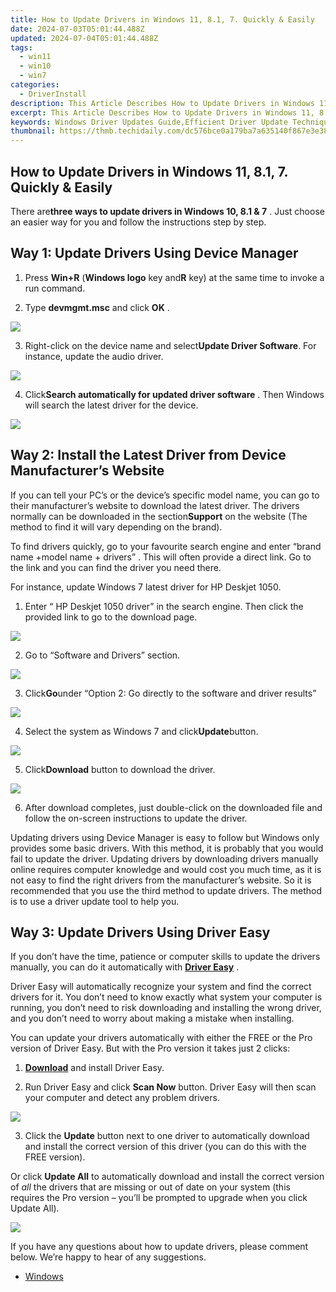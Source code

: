```yaml
---
title: How to Update Drivers in Windows 11, 8.1, 7. Quickly & Easily
date: 2024-07-03T05:01:44.488Z
updated: 2024-07-04T05:01:44.488Z
tags:
  - win11
  - win10
  - win7
categories:
  - DriverInstall
description: This Article Describes How to Update Drivers in Windows 11, 8.1, 7. Quickly & Easily
excerpt: This Article Describes How to Update Drivers in Windows 11, 8.1, 7. Quickly & Easily
keywords: Windows Driver Updates Guide,Efficient Driver Update Techniques,Windows 11 Driver Updates,Install Drivers for Windows 8.1 & 7 Users,Quick Driver Update Tips for Windows Systems,How To Upgrade Drivers in Windows OS,Windows Driver Update Simplified
thumbnail: https://thmb.techidaily.com/dc576bce0a179ba7a635140f867e3e38f81d54c67172be73149cea5622762395.jpg
---
```


## How to Update Drivers in Windows 11, 8.1, 7. Quickly & Easily

 There are**three ways to update drivers in Windows 10, 8.1 & 7** . Just choose an easier way for you and follow the instructions step by step.

## **Way 1: Update Drivers Using Device Manager**

 1) Press **Win+R** (**Windows logo** key and**R** key) at the same time to invoke a run command.

 2) Type **devmgmt.msc**  and click **OK** .  

![](https://images.drivereasy.com/wp-content/uploads/2016/04/img_5704c0cf36222.png)

3) Right-click on the device name and select**Update Driver Software**. For instance, update the audio driver.

![](https://images.drivereasy.com/wp-content/uploads/2016/04/img_5704c1203c6a5.png)
  
 4) Click**Search automatically for updated driver software** . Then Windows will search the latest driver for the device.

![](https://images.drivereasy.com/wp-content/uploads/2016/04/img_5704bffe56812.png)

## **Way 2: Install the Latest Driver from Device Manufacturer’s Website**

If you can tell your PC’s or the device’s specific model name, you can go to their manufacturer’s website to download the latest driver.  The drivers normally can be downloaded in the section**Support** on the website (The method to find it will vary depending on the brand).
  
 To find drivers quickly, go to your favourite search engine and enter “brand name +model name + drivers” . This will often provide a direct link. Go to the link and you can find the driver you need there.  
  
For instance, update Windows 7 latest driver for HP Deskjet 1050\.
  
1) Enter “  HP Deskjet 1050 driver” in the search engine. Then click the provided link to go to the download page.  
  
![](https://images.drivereasy.com/wp-content/uploads/2016/04/img_5704c482e00c6.png)

2) Go to “Software and Drivers” section.
  
![](https://images.drivereasy.com/wp-content/uploads/2016/04/img_5704c4cd32fe4.png)

3) Click**Go**under “Option 2: Go directly to the software and driver results”  
  
![](https://images.drivereasy.com/wp-content/uploads/2016/04/img_5704c73bc220d.png)

4) Select the system as Windows 7 and click**Update**button.  
  
![](https://images.drivereasy.com/wp-content/uploads/2016/04/img_5704c7f386932.png)
  
 5) Click**Download** button to download the driver.
  
![](https://images.drivereasy.com/wp-content/uploads/2016/04/img_5704c86c16912.png)
  
 6) After download completes, just double-click on the downloaded file and follow the on-screen instructions to update the driver.

 Updating drivers using Device Manager is easy to follow but Windows only provides some basic drivers. With this method, it is probably that you would fail to update the driver. Updating drivers by downloading drivers manually online requires computer knowledge and would cost you much time, as it is not easy to find the right drivers from the manufacturer’s website. So it is recommended that you use the third method to update drivers. The method is to use a driver update tool to help you.
  
## **Way 3: Update Drivers Using Driver Easy**

 If you don’t have the time, patience or computer skills to update the drivers manually, you can do it automatically with **[Driver Easy](https://tools.techidaily.com/drivereasy/download/)**  .

 Driver Easy will automatically recognize your system and find the correct drivers for it. You don’t need to know exactly what system your computer is running, you don’t need to risk downloading and installing the wrong driver, and you don’t need to worry about making a mistake when installing.

 You can update your drivers automatically with either the FREE or the Pro version of Driver Easy. But with the Pro version it takes just 2 clicks:

 1) **[Download](https://tools.techidaily.com/drivereasy/download/)**   and install Driver Easy.

 2) Run Driver Easy and click **Scan Now**   button. Driver Easy will then scan your computer and detect any problem drivers.

![](https://images.drivereasy.com/wp-content/uploads/2017/11/img_5a0d04344aee6.png)

 3) Click the **Update** button next to one driver to automatically download and install the correct version of this driver (you can do this with the FREE version).

 Or click **Update All**  to automatically download and install the correct version of _all_   the drivers that are missing or out of date on your system (this requires the Pro version – you’ll be prompted to upgrade when you click Update All).

![](https://images.drivereasy.com/wp-content/uploads/2017/11/img_5a0d043baaa32.jpg)

 If you have any questions about how to update drivers, please comment below. We’re happy to hear of any suggestions.

* [Windows](https://tools.techidaily.com/drivereasy/download/)

<ins class="adsbygoogle"
     style="display:block"
     data-ad-format="autorelaxed"
     data-ad-client="ca-pub-7571918770474297"
     data-ad-slot="1223367746"></ins>



<ins class="adsbygoogle"
     style="display:block"
     data-ad-client="ca-pub-7571918770474297"
     data-ad-slot="8358498916"
     data-ad-format="auto"
     data-full-width-responsive="true"></ins>



